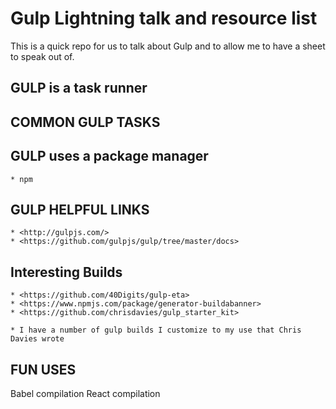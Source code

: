 # Gulp Lightning talk and resource list
This is a quick repo for us to talk about Gulp and to allow me to have a sheet to speak out of.

## GULP is a task runner

## COMMON GULP TASKS

## GULP uses a package manager
	* npm

## GULP HELPFUL LINKS
	* <http://gulpjs.com/>
	* <https://github.com/gulpjs/gulp/tree/master/docs>


## Interesting Builds
	* <https://github.com/40Digits/gulp-eta>
	* <https://www.npmjs.com/package/generator-buildabanner>
	* <https://github.com/chrisdavies/gulp_starter_kit>

	* I have a number of gulp builds I customize to my use that Chris Davies wrote

## FUN USES
Babel compilation
React compilation